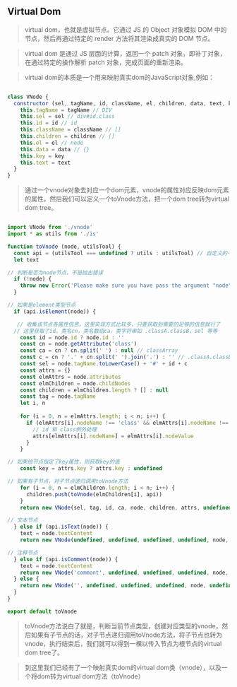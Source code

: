 ## Virtual Dom
> virtual dom，也就是虚拟节点。它通过 JS 的 Object 对象模拟 DOM 中的节点，然后再通过特定的 render 方法将其渲染成真实的 DOM 节点。

> virtual dom 是通过 JS 层面的计算，返回一个 patch 对象，即补丁对象，在通过特定的操作解析 patch 对象，完成页面的重新渲染。


> virtual dom的本质是一个用来映射真实dom的JavaScript对象,例如：

```js

class VNode {
  constructor (sel, tagName, id, className, el, children, data, text, key) {
    this.tagName = tagName // DIV
    this.sel = sel // div#id.class
    this.id = id // id
    this.className = className // []
    this.children = children // []
    this.el = el // node
    this.data = data // {}
    this.key = key
    this.text = text
  }
}
```

> 通过一个vnode对象去对应一个dom元素，vnode的属性对应反映dom元素的属性。然后我们可以定义一个toVnode方法，把一个dom tree转为virtual dom tree。

```js

import VNode from './vnode'
import * as utils from './is'

function toVnode (node, utilsTool) {
  const api = (utilsTool === undefined ? utils : utilsTool) // 自定义的一些工具
  let text

// 判断是否为node节点，不是抛出错误
  if (!node) {
    throw new Error('Please make sure you have pass the argument "node" in to function toVnode')
  }

// 如果是element类型节点
  if (api.isElement(node)) {

   // 收集该节点各属性信息，这里实现方式比较多，只要获取到需要的足够的信息就行了
  // 这里获取了id，类名cn，类名数组ca，类字符串如 .classA.classB，sel 等等
    const id = node.id ? node.id : ''
    const cn = node.getAttribute('class')
    const ca = cn ? cn.split(' ') : null // classArray
    const c = cn ? '.' + cn.split(' ').join('.') : '' // .classA.classB
    const sel = node.tagName.toLowerCase() + '#' + id + c
    const attrs = {}
    const elmAttrs = node.attributes
    const elmChildren = node.childNodes
    const children = elmChildren.length ? [] : null
    const tag = node.tagName
    let i, n
  
    for (i = 0, n = elmAttrs.length; i < n; i++) {
      if (elmAttrs[i].nodeName !== 'class' && elmAttrs[i].nodeName !== 'id') {
        // id 和 class例外处理
        attrs[elmAttrs[i].nodeName] = elmAttrs[i].nodeValue
      }
    }

// 如果给节点指定了key属性，则获取key的值
    const key = attrs.key ? attrs.key : undefined

// 如果有子节点，对子节点递归调用toVnode方法
    for (i = 0, n = elmChildren.length; i < n; i++) {
      children.push(toVnode(elmChildren[i], api))
    }
    return new VNode(sel, tag, id, ca, node, children, attrs, undefined, key)

// 文本节点
  } else if (api.isText(node)) {
    text = node.textContent
    return new VNode(undefined, undefined, undefined, undefined, node, undefined, undefined, text, undefined)

// 注释节点
  } else if (api.isComment(node)) {
    text = node.textContent
    return new VNode('commont', undefined, undefined, undefined, node, undefined, undefined, text, undefined)
  } else {
    return new VNode('', undefined, undefined, undefined, node, undefined, undefined, undefined, undefined)
  }
}

export default toVnode
```

> toVnode方法说白了就是，判断当前节点类型，创建对应类型的vnode，然后如果有子节点的话，对子节点递归调用toVnode方法，将子节点也转为vnode，执行结束后，我们就可以得到一棵以传入节点为根节点的virtual dom tree了。

> 到这里我们已经有了一个映射真实dom的virtual dom类（vnode），以及一个将dom转为virtual dom方法（toVnode）